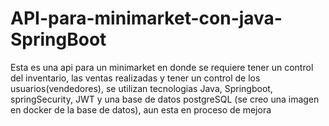 # API-para-minimarket-con-java-SpringBoot
Esta es una api para un minimarket en donde se requiere tener un control del inventario, las ventas realizadas y tener un control de los usuarios(vendedores), se utilizan tecnologias Java, Springboot, springSecurity,  JWT y una base de datos postgreSQL (se creo una imagen en docker de la base de datos), aun esta en proceso de mejora

